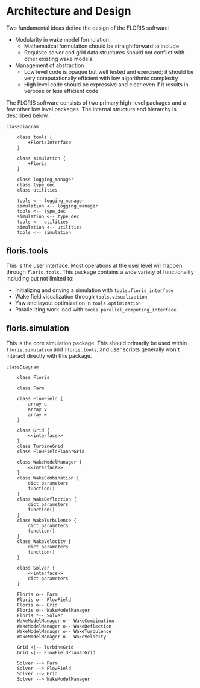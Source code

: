 
# Architecture and Design

Two fundamental ideas define the design of the FLORIS software:

- Modularity in wake model formulation
    - Mathematical formulation should be straightforward to include
    - Requisite solver and grid data structures should not conflict with other existing
        wake models
- Management of abstraction
    - Low level code is opaque but well tested and exercised; it should be very computationally
        efficient with low algorithmic complexity
    - High level code should be expressive and clear even if it results in verbose or less
        efficient code

The FLORIS software consists of two primary high-level packages and a few other low level
packages. The internal structure and hierarchy is described below.

```{mermaid}
classDiagram

    class tools {
        +FlorisInterface
    }

    class simulation {
        +Floris
    }

    class logging_manager
    class type_dec
    class utilities

    tools <-- logging_manager
    simulation <-- logging_manager
    tools <-- type_dec
    simulation <-- type_dec
    tools <-- utilities
    simulation <-- utilities
    tools <-- simulation
```

## floris.tools

This is the user interface. Most operations at the user level will happen through `floris.tools`.
This package contains a wide variety of functionality including but not limited to:

- Initializing and driving a simulation with `tools.floris_interface`
- Wake field visualization through `tools.visualization`
- Yaw and layout optimization in `tools.optimization`
- Parallelizing work load with `tools.parallel_computing_interface`

## floris.simulation

This is the core simulation package. This should primarily be used within `floris.simulation` and
`floris.tools`, and user scripts generally won't interact directly with this package.

```{mermaid}
classDiagram

    class Floris

    class Farm

    class FlowField {
        array u
        array v
        array w
    }

    class Grid {
        <<interface>>
    }
    class TurbineGrid
    class FlowFieldPlanarGrid

    class WakeModelManager {
        <<interface>>
    }
    class WakeCombination {
        dict parameters
        function()
    }
    class WakeDeflection {
        dict parameters
        function()
    }
    class WakeTurbulence {
        dict parameters
        function()
    }
    class WakeVelocity {
        dict parameters
        function()
    }

    class Solver {
        <<interface>>
        dict parameters
    }

    Floris o-- Farm
    Floris o-- FlowField
    Floris o-- Grid
    Floris o-- WakeModelManager
    Floris *-- Solver
    WakeModelManager o-- WakeCombination
    WakeModelManager o-- WakeDeflection
    WakeModelManager o-- WakeTurbulence
    WakeModelManager o-- WakeVelocity

    Grid <|-- TurbineGrid
    Grid <|-- FlowFieldPlanarGrid

    Solver --> Farm
    Solver --> FlowField
    Solver --> Grid
    Solver --> WakeModelManager
```
